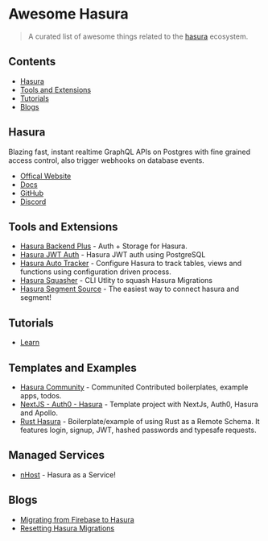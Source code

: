 # Awesome Hasura

>  A curated list of awesome things related to the [hasura](https://hasura.io) ecosystem.


## Contents

- [Hasura](#hasura)
- [Tools and Extensions](#tools-and-extensions)
- [Tutorials](#tutorials)
- [Blogs](#blogs)


## Hasura

Blazing fast, instant realtime GraphQL APIs on Postgres with fine grained access control, also trigger webhooks on database events.

- [Offical Website](https://hasura.io/)
- [Docs](https://docs.hasura.io/1.0/graphql/manual/index.html)
- [GitHub](https://github.com/hasura/graphql-engine)
- [Discord](https://discord.gg/hasura)


## Tools and Extensions

- [Hasura Backend Plus](https://github.com/elitan/hasura-backend-plus) - Auth + Storage for Hasura. 
- [Hasura JWT Auth](https://github.com/sander-io/hasura-jwt-auth) - Hasura JWT auth using PostgreSQL
- [Hasura Auto Tracker](https://github.com/axis-tech/hasura-auto-tracker) - Configure Hasura to track tables, views and functions using configuration driven process.
- [Hasura Squasher](https://github.com/domasx2/hasura-squasher) - CLI Utlity to squash Hasura Migrations
- [Hasura Segment Source](https://github.com/aaronhayes/hasura-segment-source) - The easiest way to connect hasura and segment!

## Tutorials

- [Learn](https://learn.hasura.io)

## Templates and Examples
- [Hasura Community](https://github.com/hasura/graphql-engine/tree/master/community) - Communited Contributed boilerplates, example apps, todos.
- [NextJS - Auth0 - Hasura](https://github.com/vgrafe/nextjs-auth0-hasura) - Template project with NextJs, Auth0, Hasura and Apollo.
- [Rust Hasura](https://github.com/ronanyeah/rust-hasura) - Boilerplate/example of using Rust as a Remote Schema. It features login, signup, JWT, hashed passwords and typesafe requests.

## Managed Services
- [nHost](https://nhost.io/) - Hasura as a Service!

## Blogs

 - [Migrating from Firebase to Hasura](https://medium.com/@clapie.florent/how-i-scale-firebase-by-migrating-to-graphql-and-speed-up-my-development-by-10x-200b4a3068a0?sk=cf4a748bfa93d061ad84fd194d5e87bb)
 - [Resetting Hasura Migrations](https://blog.hasura.io/resetting-hasura-migrations/)

